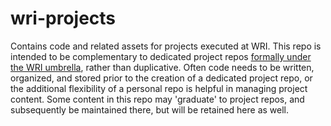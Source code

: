 # wri-projects
Contains code and related assets for projects executed at WRI. This repo is intended to be complementary to dedicated project repos [formally under the WRI umbrella](https://github.com/wri), rather than duplicative. Often code needs to be written, organized, and stored prior to the creation of a dedicated project repo, or the additional flexibility of a personal repo is helpful in managing project content. Some content in this repo may 'graduate' to project repos, and subsequently be maintained there, but will be retained here as well.
